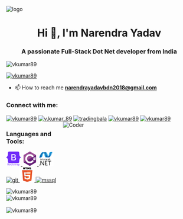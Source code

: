 ![logo](https://media.licdn.com/dms/image/D5616AQFLq8iQpwqQnw/profile-displaybackgroundimage-shrink_350_1400/0/1697998051974?e=1712188800&v=beta&t=39pAsApquvWjnrKsOeLKzeR-ewlDrk_wfjSePbttaJQ)
<h1 align="center">Hi 👋, I'm Narendra Yadav</h1>
<h3 align="center">A passionate Full-Stack Dot Net developer from India</h3>

<p align="left"> <img src="https://komarev.com/ghpvc/?username=vkumar89&label=Profile%20views&color=0e75b6&style=flat" alt="vkumar89" /> </p>

<p align="left"> <a href="https://github.com/ryo-ma/github-profile-trophy"><img src="https://github-profile-trophy.vercel.app/?username=vkumar89" alt="vkumar89" /></a> </p>

- 📫 How to reach me **narendrayadavbdn2018@gmail.com**
  
<h3 align="left">Connect with me:</h3>
<p align="left">
<a href="https://linkedin.com/in/narendrayadav79" target="blank"><img align="center" src="https://raw.githubusercontent.com/rahuldkjain/github-profile-readme-generator/master/src/images/icons/Social/linked-in-alt.svg" alt="vkumar89" height="30" width="40" /></a>
<a href="https://instagram.com/narendrarao_79" target="blank"><img align="center" src="https://raw.githubusercontent.com/rahuldkjain/github-profile-readme-generator/master/src/images/icons/Social/instagram.svg" alt="v.kumar_89" height="30" width="40" /></a>
<a href="https://www.youtube.com/c/narendrarao_79" target="blank"><img align="center" src="https://raw.githubusercontent.com/rahuldkjain/github-profile-readme-generator/master/src/images/icons/Social/youtube.svg" alt="tradingbala" height="30" width="40" /></a>
<a href="https://www.leetcode.com/Narendraroa79" target="blank"><img align="center" src="https://raw.githubusercontent.com/rahuldkjain/github-profile-readme-generator/master/src/images/icons/Social/leet-code.svg" alt="vkumar89" height="30" width="40" /></a>
<a href="https://auth.geeksforgeeks.org/user/narendrarao79" target="blank"><img align="center" src="https://raw.githubusercontent.com/rahuldkjain/github-profile-readme-generator/master/src/images/icons/Social/geeks-for-geeks.svg" alt="vkumar89" height="30" width="40" /></a>

<img src="https://i.pinimg.com/originals/81/17/8b/81178b47a8598f0c81c4799f2cdd4057.gif" alt="Coder" width="350" height="350" align="right" radious="20px">

</p>
<h3 align="left">Languages and Tools:</h3>
<p align="left"> <a href="https://getbootstrap.com" target="_blank" rel="noreferrer"> <img src="https://raw.githubusercontent.com/devicons/devicon/master/icons/bootstrap/bootstrap-plain-wordmark.svg" alt="bootstrap" width="40" height="40"/> </a> <a href="https://www.w3schools.com/cs/" target="_blank" rel="noreferrer"> <img src="https://raw.githubusercontent.com/devicons/devicon/master/icons/csharp/csharp-original.svg" alt="csharp" width="40" height="40"/> </a> <a href="https://dotnet.microsoft.com/" target="_blank" rel="noreferrer"> <img src="https://raw.githubusercontent.com/devicons/devicon/master/icons/dot-net/dot-net-original-wordmark.svg" alt="dotnet" width="40" height="40"/> </a> <a href="https://git-scm.com/" target="_blank" rel="noreferrer"> <img src="https://www.vectorlogo.zone/logos/git-scm/git-scm-icon.svg" alt="git" width="40" height="40"/> </a> <a href="https://www.w3.org/html/" target="_blank" rel="noreferrer"> <img src="https://raw.githubusercontent.com/devicons/devicon/master/icons/html5/html5-original-wordmark.svg" alt="html5" width="40" height="40"/> </a> <a href="https://www.microsoft.com/en-us/sql-server" target="_blank" rel="noreferrer"> <img src="https://www.svgrepo.com/show/303229/microsoft-sql-server-logo.svg" alt="mssql" width="40" height="40"/> </a> </p>

<p><img align="left" src="https://github-readme-stats.vercel.app/api/top-langs?username=vkumar89&show_icons=true&locale=en&layout=compact" alt="vkumar89" /></p>

<p>&nbsp;<img align="center" src="https://github-readme-stats.vercel.app/api?username=vkumar89&show_icons=true&locale=en" alt="vkumar89" /></p>

<p><img align="center" src="https://github-readme-streak-stats.herokuapp.com/?user=vkumar89&" alt="vkumar89" /></p>
